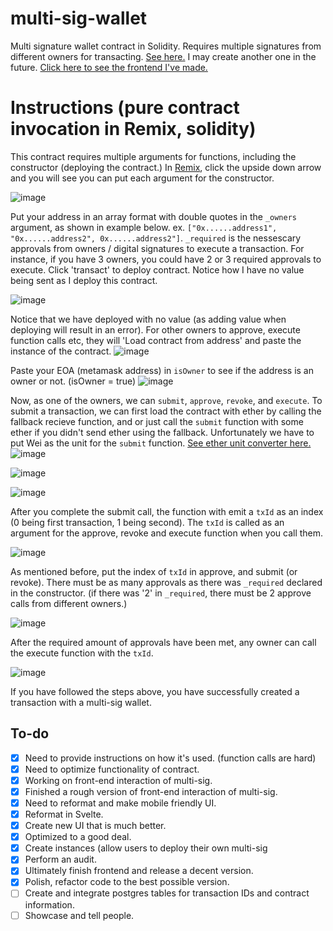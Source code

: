 # multi-sig-wallet
Multi signature wallet contract in Solidity. Requires multiple signatures from different owners for transacting. [See here.](https://en.wikipedia.org/wiki/Multisignature)
I may create another one in the future. [Click here to see the frontend I've made.](https:/multisig.nickmura.ca/multi-sig-wallet) 

# Instructions (pure contract invocation in Remix, solidity)
This contract requires multiple arguments for functions, including the constructor (deploying the contract.) In [Remix](https://remix.ethereum.org), click the upside down arrow and you will see you can put each argument for the constructor.

![image](https://user-images.githubusercontent.com/92566574/165650833-264613ca-8d47-41ef-8b91-f08e9ccdc9a1.png)



Put your address in an array format with double quotes in the `_owners` argument, as shown in example below. ex. `["0x......address1", "0x......address2", 0x......address2"]`. `_required` is the nessescary approvals from owners / digital signatures to execute a transaction. For instance, if you have 3 owners, you could have 2 or 3 required approvals to execute. Click 'transact' to deploy contract. Notice how I have no value being sent as I deploy this contract.


![image](https://user-images.githubusercontent.com/92566574/165653161-e0658499-e4fc-4950-98ba-f8303efee224.png)



Notice that we have deployed with no value (as adding value when deploying will result in an error). For other owners to approve, execute function calls etc, they will 'Load contract from address' and paste the instance of the contract.
![image](https://user-images.githubusercontent.com/92566574/165653649-77731e72-4192-43cd-b07b-f0454a0eff6d.png)



Paste your EOA (metamask address) in `isOwner` to see if the address is an owner or not. (isOwner = true)
![image](https://user-images.githubusercontent.com/92566574/165654188-b3199597-d487-4cc6-9280-eb50a8461900.png)




Now, as one of the owners, we can `submit`, `approve`, `revoke`, and `execute`. To submit a transaction, we can first load the contract with ether by calling the fallback recieve function, and or just call the `submit` function with some ether if you didn't send ether using the fallback. Unfortunately we have to put Wei as the unit for the `submit` function. [See ether unit converter here.](https://eth-converter.com/)
![image](https://user-images.githubusercontent.com/92566574/165654417-70de78bb-53a4-4044-a56c-c445130aebba.png)

![image](https://user-images.githubusercontent.com/92566574/165654673-41a032c1-9e30-47ec-94b9-a137f7bf285a.png)

![image](https://user-images.githubusercontent.com/92566574/165654826-8e36b8c4-abe6-4ac6-9052-52e8135768c5.png)


After you complete the submit call, the function with emit a `txId` as an index (0 being first transaction, 1 being second). The `txId` is called as an argument for the approve, revoke and execute function when you call them.

![image](https://user-images.githubusercontent.com/92566574/165667433-d76fbf19-450c-4209-a710-fcd8f1739bbe.png)


As mentioned before, put the index of `txId` in approve, and submit (or revoke). There must be as many approvals as there was `_required` declared in the constructor. (if there was '2' in `_required`, there must be 2 approve calls from different owners.)

![image](https://user-images.githubusercontent.com/92566574/165667875-223347ef-8aad-410e-a9c7-fd82775ddd19.png)

After the required amount of approvals have been met, any owner can call the execute function with the `txId`.

![image](https://user-images.githubusercontent.com/92566574/165668016-a24a7e3e-7fae-4e0a-8a66-d77fbe605561.png)

If you have followed the steps above, you have successfully created a transaction with a multi-sig wallet.







## To-do
- [x] Need to provide instructions on how it's used. (function calls are hard)
- [x] Need to optimize functionality of contract.
- [x] Working on front-end interaction of multi-sig.
- [x] Finished a rough version of front-end interaction of multi-sig.
- [x] Need to reformat and make mobile friendly UI.
- [x] Reformat in Svelte.
- [x] Create new UI that is much better.
- [x] Optimized to a good deal.
- [x] Create instances (allow users to deploy their own multi-sig
- [x] Perform an audit.
- [x] Ultimately finish frontend and release a decent version.
- [x] Polish, refactor code to the best possible version.
- [ ] Create and integrate postgres tables for transaction IDs and contract information.  
- [ ] Showcase and tell people. 
